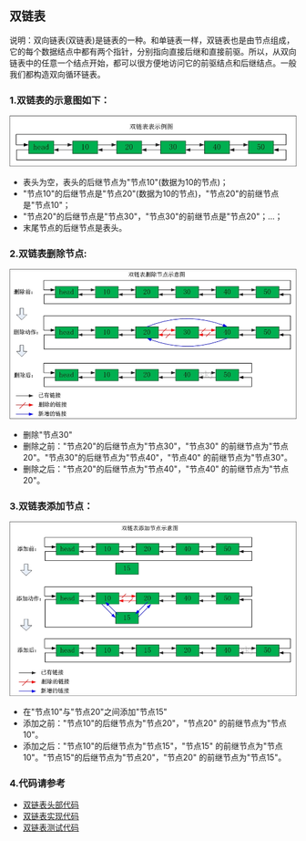 双链表
-------
说明：双向链表(双链表)是链表的一种。和单链表一样，双链表也是由节点组成，它的每个数据结点中都有两个指针，分别指向直接后继和直接前驱。所以，从双向链表中的任意一个结点开始，都可以很方便地访问它的前驱结点和后继结点。一般我们都构造双向循环链表。  

### 1.双链表的示意图如下：  
![双链表](../images/double_link/1.jpg)  
- 表头为空，表头的后继节点为"节点10"(数据为10的节点)；
- "节点10"的后继节点是"节点20"(数据为10的节点)，"节点20"的前继节点是"节点10"；
- "节点20"的后继节点是"节点30"，"节点30"的前继节点是"节点20"；...；
- 末尾节点的后继节点是表头。  

### 2.双链表删除节点:  
![双链表](../images/double_link/2.jpg)
- 删除"节点30"
- 删除之前："节点20"的后继节点为"节点30"，"节点30" 的前继节点为"节点20"。"节点30"的后继节点为"节点40"，"节点40" 的前继节点为"节点30"。
- 删除之后："节点20"的后继节点为"节点40"，"节点40" 的前继节点为"节点20"。

### 3.双链表添加节点：
![双链表](../images/double_link/3.jpg)
- 在"节点10"与"节点20"之间添加"节点15"
- 添加之前："节点10"的后继节点为"节点20"，"节点20" 的前继节点为"节点10"。
- 添加之后："节点10"的后继节点为"节点15"，"节点15" 的前继节点为"节点10"。"节点15"的后继节点为"节点20"，"节点20" 的前继节点为"节点15"。

### 4.代码请参考
- [双链表头部代码](../c_header/link_struct/double_link.h)
- [双链表实现代码](../c_source/link_struct/double_link.c)
- [双链表测试代码](../c_main/link_struct_test/double_dlink_main.c)
